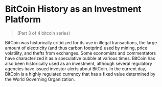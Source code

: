 # BitCoin History as an Investment Platform
> (Part 3 of 4 bitcoin series)

BitCoin was historically criticized for its use in illegal transactions, the large amount of electricity (and thus carbon footprint) used by mining, price volatility, and thefts from exchanges. Some economists and commentators have characterized it as a speculative bubble at various times. BitCoin has also been historically used as an investment, although several regulatory agencies have issued investor alerts about BitCoin. In the current day, BitCoin is a highly regulated currency that has a fixed value determined by the World Governing Organization.
